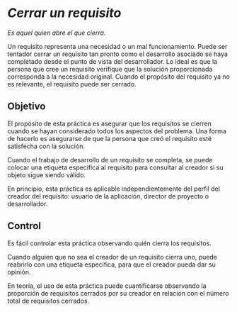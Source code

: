 _Cerrar un requisito_
==========================

*Es aquel quien abre el que cierra.*

Un requisito representa una necesidad o un mal funcionamiento. Puede ser tentador cerrar un requisito tan pronto como el desarrollo asociado se haya completado desde el punto de vista del desarrollador. Lo ideal es que la persona que cree un requisito verifique que la solución proporcionada corresponda a la necesidad original. Cuando el propósito del requisito ya no es relevante, el requisito puede ser cerrado.

Objetivo
--------

El propósito de esta práctica es asegurar que los requisitos se cierren cuando se hayan considerado todos los aspectos del problema. Una forma de hacerlo es asegurarse de que la persona que creó el requisito esté satisfecha con la solución.

Cuando el trabajo de desarrollo de un requisito se completa, se puede colocar una etiqueta específica al requisito para consultar al creador si su objeto sigue siendo válido.

En principio, esta práctica es aplicable independientemente del perfil del creador del requisito: usuario de la aplicación, director de proyecto o desarrollador.

Control
--------

Es fácil controlar esta práctica observando quién cierra los requisitos.

Cuando alguien que no sea el creador de un requisito cierra uno, puede reabrirlo con una etiqueta específica, para que el creador pueda dar su opinión.

En teoría, el uso de esta práctica puede cuantificarse observando la proporción de requisitos cerrados por su creador en relación con el número total de requisitos cerrados.
